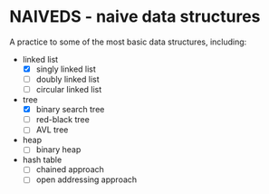 # NAIVEDS - naive data structures
A practice to some of the most basic data structures, including:
- linked list
    - [X] singly linked list
    - [ ] doubly linked list
    - [ ] circular linked list
- tree
    - [X] binary search tree
    - [ ] red-black tree
    - [ ] AVL tree
- heap
    - [ ] binary heap
- hash table
    - [ ] chained approach
    - [ ] open addressing approach
